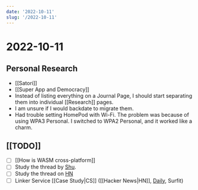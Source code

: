 ```yaml
---
date: '2022-10-11'
slug: '/2022-10-11'
---
```


# 2022-10-11

## Personal Research

- [[Satori]]
- [[Super App and Democracy]]
- Instead of listing everything on a Journal Page, I should start separating them into individual [[Research]] pages.
- I am unsure if I would backdate to migrate them.
- Had trouble setting HomePod with Wi-Fi. The problem was because of using WPA3 Personal. I switched to WPA2 Personal, and it worked like a charm.

## [[TODO]]

- [ ] [[How is WASM cross-platform]]
- [ ] Study the thread by [Shu](https://twitter.com/shuding_/status/1579607964549513217).
- [ ] Study the thread on [HN](https://news.ycombinator.com/item?id=33151774)
- [ ] Linker Service [[Case Study|CS]] ([[Hacker News|HN]], [Daily](https://app.daily.dev/), Surfit)
